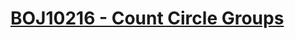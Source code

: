 # [BOJ10216 - Count Circle Groups](https://www.acmicpc.net/problem/10216)
<!--tags: dfs, ds, dsu, geom, graph, traversal-->
